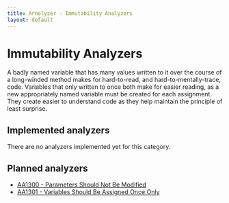 ```yaml
---
title: Arnolyzer - Immutability Analyzers
layout: default
---
```

# Immutability Analyzers #
A badly named variable that has many values written to it over the course of a long-winded method makes for hard-to-read, and hard-to-mentally-trace, code. Variables that only written to once both make for easier reading, as a new appropriately named variable must be created for each assignment. They create easier to understand code as they help maintain the principle of least surprise.

## Implemented analyzers ##
There are no analyzers implemented yet for this category.

## Planned analyzers ##
* [AA1300 - Parameters Should Not Be Modified](AA1300ParametersShouldNotBeModified.html)
* [AA1301 - Variables Should Be Assigned Once Only](AA1301VariablesShouldBeAssignedOnceOnly.html)


